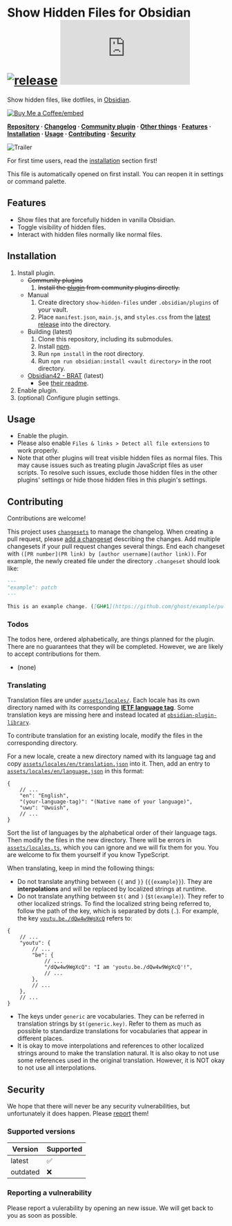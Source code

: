 # Show Hidden Files for Obsidian [![release](https://img.shields.io/github/v/release/polyipseity/obsidian-show-hidden-files)][latest release] [![Obsidian downloads](https://img.shields.io/badge/dynamic/json?logo=Obsidian&color=%238b6cef&label=downloads&query=$["show-hidden-files"].downloads&url=https://raw.githubusercontent.com/obsidianmd/obsidian-releases/master/community-plugin-stats.json)][community plugin]

[Buy Me a Coffee]: https://buymeacoffee.com/polyipseity
[Buy Me a Coffee/embed]: https://img.buymeacoffee.com/button-api/?text=Buy%20me%20a%20coffee&emoji=&slug=polyipseity&button_colour=40DCA5&font_colour=ffffff&font_family=Lato&outline_colour=000000&coffee_colour=FFDD00
[Obsidian]: https://obsidian.md/
[changelog]: https://github.com/polyipseity/obsidian-show-hidden-files/blob/main/CHANGELOG.md
[community plugin]: https://obsidian.md/plugins?id=show-hidden-files
[latest release]: https://github.com/polyipseity/obsidian-show-hidden-files/releases/latest
[other things]: https://github.com/polyipseity/obsidian-monorepo
[plugin library]: https://github.com/polyipseity/obsidian-plugin-library
[repository]: https://github.com/polyipseity/obsidian-show-hidden-files
[trailer]: https://raw.githubusercontent.com/polyipseity/obsidian-show-hidden-files/main/assets/trailer.png

Show hidden files, like dotfiles, in [Obsidian].

[![Buy Me a Coffee/embed]][Buy Me a Coffee]

__[Repository] · [Changelog] · [Community plugin] · [Other things] · [Features](#features) · [Installation](#installation) · [Usage](#usage) · [Contributing](#contributing) · [Security](#security)__

![Trailer]

For first time users, read the [installation](#installation) section first!

This file is automatically opened on first install. You can reopen it in settings or command palette.

## Features

- Show files that are forcefully hidden in vanilla Obsidian.
- Toggle visibility of hidden files.
- Interact with hidden files normally like normal files.

## Installation

1. Install plugin.
    - ~~Community plugins~~
        1. ~~Install the [plugin][community plugin] from community plugins directly.~~
    - Manual
        1. Create directory `show-hidden-files` under `.obsidian/plugins` of your vault.
        2. Place `manifest.json`, `main.js`, and `styles.css` from the [latest release] into the directory.
    - Building (latest)
        1. Clone this repository, including its submodules.
        2. Install [npm](https://docs.npmjs.com/downloading-and-installing-node-js-and-npm).
        3. Run `npm install` in the root directory.
        4. Run `npm run obsidian:install <vault directory>` in the root directory.
    - [Obsidian42 - BRAT](https://obsidian.md/plugins?id=obsidian42-brat) (latest)
        - See [their readme](https://github.com/TfTHacker/obsidian42-brat#readme).
2. Enable plugin.
3. (optional) Configure plugin settings.

## Usage

- Enable the plugin.
- Please also enable `Files & links > Detect all file extensions` to work properly.
- Note that other plugins will treat visible hidden files as normal files. This may cause issues such as treating plugin JavaScript files as user scripts. To resolve such issues, exclude those hidden files in the other plugins' settings or hide those hidden files in this plugin's settings.

## Contributing

Contributions are welcome!

This project uses [`changesets`](https://github.com/changesets/changesets) to manage the changelog. When creating a pull request, please [add a changeset](https://github.com/changesets/changesets/blob/main/docs/intro-to-using-changesets.md#adding-changesets) describing the changes. Add multiple changesets if your pull request changes several things. End each changeset with `([PR number](PR link) by [author username](author link))`. For example, the newly created file under the directory `.changeset` should look like:

```Markdown
---
"example": patch
---

This is an example change. ([GH#1](https://github.com/ghost/example/pull/1) by [@ghost](https://github.com/ghost))
```

### Todos

The todos here, ordered alphabetically, are things planned for the plugin. There are no guarantees that they will be completed. However, we are likely to accept contributions for them.

- (none)

### Translating

Translation files are under [`assets/locales/`](assets/locales/). Each locale has its own directory named with its corresponding __[IETF language tag](https://wikipedia.org/wiki/IETF_language_tag)__. Some translation keys are missing here and instead located at [`obsidian-plugin-library`][plugin library].

To contribute translation for an existing locale, modify the files in the corresponding directory.

For a new locale, create a new directory named with its language tag and copy [`assets/locales/en/translation.json`](assets/locales/en/translation.json) into it. Then, add an entry to [`assets/locales/en/language.json`](assets/locales/en/language.json) in this format:

```JSONc
{
    // ...
    "en": "English",
    "(your-language-tag)": "(Native name of your language)",
    "uwu": "Uwuish",
    // ...
}
```

Sort the list of languages by the alphabetical order of their language tags. Then modify the files in the new directory. There will be errors in [`assets/locales.ts`](assets/locales.ts), which you can ignore and we will fix them for you. You are welcome to fix them yourself if you know TypeScript.

When translating, keep in mind the following things:

- Do not translate anything between `{{` and `}}` (`{{example}}`). They are __interpolations__ and will be replaced by localized strings at runtime.
- Do not translate anything between `$t(` and `)` (`$t(example)`). They refer to other localized strings. To find the localized string being referred to, follow the path of the key, which is separated by dots (`.`). For example, the key [`youtu.be./dQw4w9WgXcQ`](https://youtu.be./dQw4w9WgXcQ) refers to:

```JSONc
{
    // ...
    "youtu": {
        // ...
        "be": {
            // ...
            "/dQw4w9WgXcQ": "I am 'youtu.be./dQw4w9WgXcQ'!",
            // ...
        },
        // ...
    },
    // ...
}
```

- The keys under `generic` are vocabularies. They can be referred in translation strings by `$t(generic.key)`. Refer to them as much as possible to standardize translations for vocabularies that appear in different places.
- It is okay to move interpolations and references to other localized strings around to make the translation natural. It is also okay to not use some references used in the original translation. However, it is NOT okay to not use all interpolations.

## Security

We hope that there will never be any security vulnerabilities, but unfortunately it does happen. Please [report](#reporting-a-vulnerability) them!

### Supported versions

| Version | Supported |
|-|-|
| latest | ✅ |
| outdated | ❌ |

### Reporting a vulnerability

Please report a vulerability by opening an new issue. We will get back to you as soon as possible.
